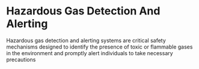 # Hazardous Gas Detection And Alerting
Hazardous gas detection and alerting systems are critical safety mechanisms designed to identify the presence of toxic or flammable gases in the environment and promptly alert individuals to take necessary precautions
